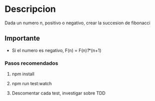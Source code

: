 # Descripcion

Dada un numero n, positivo o negativo, crear la succesion de fibonacci

## Importante
- Si el numero es negativo, F(n) = F(n)*1**(n+1)

### Pasos recomendados

1. npm install

2. npm run test:watch

3. Descomentar cada test, investigar sobre TDD
